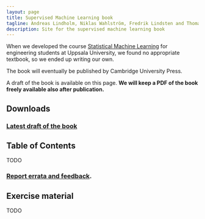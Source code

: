 ```yaml
---
layout: page
title: Supervised Machine Learning book
tagline: Andreas Lindholm, Niklas Wahlström, Fredrik Lindsten and Thomas B. Schön
description: Site for the supervised machine learning book
---
```


When we developed the course [Statistical Machine Learning](http://www.it.uu.se/edu/course/homepage/sml/) for engineering students at Uppsala University, we found no appropriate textbook, so we ended up writing our own.

The book will eventually be published by Cambridge University Press.

A draft of the book is available on this page. **We will keep a PDF of the book freely available also after publication.**


## Downloads
### [Latest draft of the book](book/sml-book.pdf)


##  Table of Contents

TODO

### [Report errata and feedback](https://github.com/uu-sml/sml-book-page/issues).

## Exercise material

TODO
